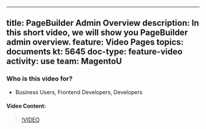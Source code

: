 
---
title: PageBuilder Admin Overview
description: In this short video, we will show you PageBuilder admin overview.
feature: Video Pages
topics: documents
kt: 5645
doc-type: feature-video
activity: use
team: MagentoU
---

### Who is this video for?

* Business Users, Frontend Developers, Developers

#### Video Content:

>[!VIDEO](https://video.tv.adobe.com/v/35783)